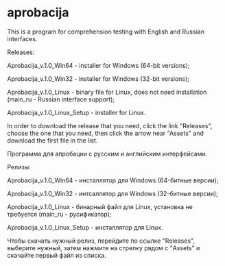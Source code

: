 # aprobacija
This is a program for comprehension testing with English and Russian interfaces.

Releases:

Aprobacija_v.1.0_Win64 - installer for Windows (64-bit versions);

Aprobacija_v.1.0_Win32 - installer for Windows (32-bit versions);

Aprobacija_v.1.0_Linux - binary file for Linux, does not need installation  (main_ru - Russian interface support);

Aprobacija_v.1.0_Linux_Setup - installer for Linux.

In order to download the release that you need, click the link "Releases", choose the one that you need, then click the arrow near "Assets" and download the first file in the list.


Программа для апробации с русским и английским интерфейсами.

Релизы:

Aprobacija_v.1.0_Win64 - инсталлятор для Windows (64-битные версии);

Aprobacija_v.1.0_Win32 - интсаллятор для Windows (32-битные версии);

Aprobacija_v.1.0_Linux - бинарный файл для Linux, установка не требуется (main_ru - русификатор);

Aprobacija_v.1.0_Linux_Setup - инсталлятор для Linux.

Чтобы скачать нужный релиз, перейдите по ссылке "Releases", выберите нужный, затем нажмите на стрелку рядом с "Assets" и скачайте первый файл из списка.
